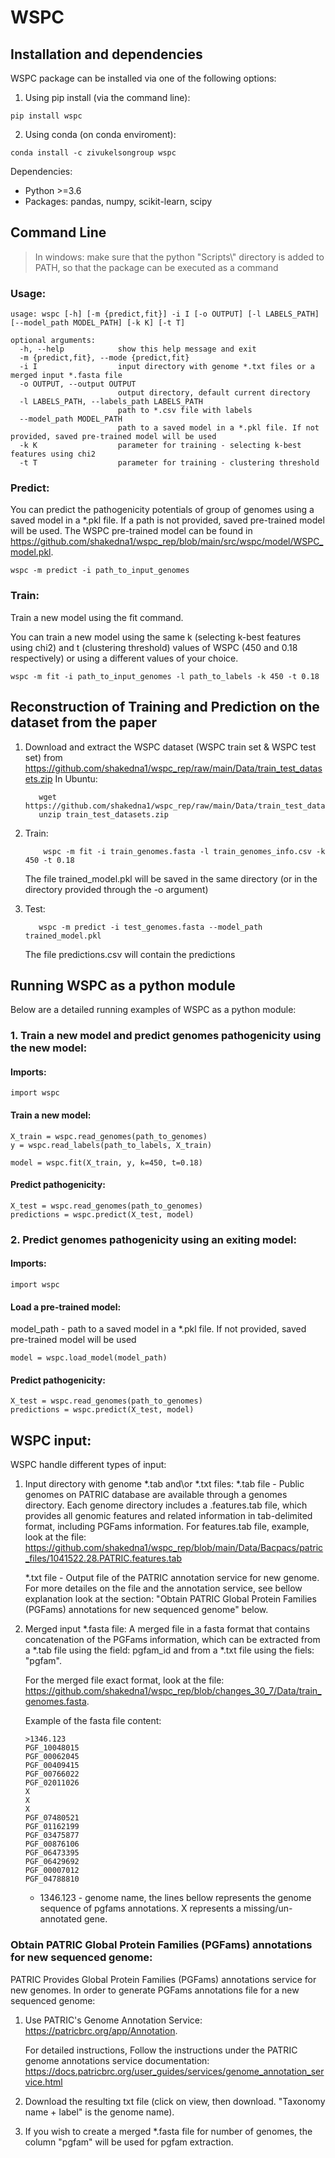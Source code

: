 # WSPC

## Installation and dependencies

WSPC package can be installed via one of the following options:

1. Using pip install (via the command line):
```buildoutcfg
pip install wspc
```
2. Using conda (on conda enviroment):
```buildoutcfg
conda install -c zivukelsongroup wspc
```

Dependencies:

- Python >=3.6
- Packages: pandas, numpy, scikit-learn, scipy

## Command Line

> In windows: make sure that the python "Scripts\\" directory is added to PATH,
>so that the package can be executed as a command

### Usage:

```buildoutcfg
usage: wspc [-h] [-m {predict,fit}] -i I [-o OUTPUT] [-l LABELS_PATH] [--model_path MODEL_PATH] [-k K] [-t T]

optional arguments:
  -h, --help            show this help message and exit
  -m {predict,fit}, --mode {predict,fit}
  -i I                  input directory with genome *.txt files or a merged input *.fasta file
  -o OUTPUT, --output OUTPUT
                        output directory, default current directory
  -l LABELS_PATH, --labels_path LABELS_PATH
                        path to *.csv file with labels
  --model_path MODEL_PATH
                        path to a saved model in a *.pkl file. If not provided, saved pre-trained model will be used
  -k K                  parameter for training - selecting k-best features using chi2
  -t T                  parameter for training - clustering threshold
```

### Predict:

You can predict the pathogenicity potentials of group of genomes using a saved model in a *.pkl file.
If a path is not provided, saved pre-trained model will be used.
The WSPC pre-trained model can be found in https://github.com/shakedna1/wspc_rep/blob/main/src/wspc/model/WSPC_model.pkl.

```buildoutcfg
wspc -m predict -i path_to_input_genomes
```


### Train:

Train a new model using the fit command.

You can train a new model using the same k (selecting k-best features using chi2)
and t (clustering threshold) values of WSPC (450 and 0.18 respectively) or using a
different values of your choice.

```buildoutcfg
wspc -m fit -i path_to_input_genomes -l path_to_labels -k 450 -t 0.18
```

## Reconstruction of Training and Prediction on the dataset from the paper

1. Download and extract the WSPC dataset (WSPC train set & WSPC test set) from https://github.com/shakedna1/wspc_rep/raw/main/Data/train_test_datasets.zip
    In Ubuntu:
    ```buildoutcfg
       wget https://github.com/shakedna1/wspc_rep/raw/main/Data/train_test_datasets.zip
       unzip train_test_datasets.zip
    ```

2. Train:
    ```buildoutcfg
        wspc -m fit -i train_genomes.fasta -l train_genomes_info.csv -k 450 -t 0.18
    ```
   The file trained_model.pkl will be saved in the same directory (or in the directory provided through
    the -o argument)

3. Test:
    ```buildoutcfg
       wspc -m predict -i test_genomes.fasta --model_path trained_model.pkl
    ```
   The file predictions.csv will contain the predictions

## Running WSPC as a python module

Below are a detailed running examples of WSPC as a python module:

### 1. Train a new model and predict genomes pathogenicity using the new model:



#### Imports:
```
import wspc
```

#### Train a new model:
```
X_train = wspc.read_genomes(path_to_genomes)
y = wspc.read_labels(path_to_labels, X_train)

model = wspc.fit(X_train, y, k=450, t=0.18)
```

#### Predict pathogenicity:
```
X_test = wspc.read_genomes(path_to_genomes)
predictions = wspc.predict(X_test, model)
```

### 2. Predict genomes pathogenicity using an exiting model:

#### Imports:
```
import wspc
```

#### Load a pre-trained model:


model_path - path to a saved model in a *.pkl file. If not provided, saved pre-trained model will be used
```
model = wspc.load_model(model_path)
```

#### Predict pathogenicity:
```
X_test = wspc.read_genomes(path_to_genomes)
predictions = wspc.predict(X_test, model)
```

## WSPC input:

WSPC handle different types of input:

1. Input directory with genome *.tab and\or *.txt files:
   *.tab file - Public genomes on PATRIC database are available through a genomes directory. Each genome directory includes a
   .features.tab file, which provides all genomic features and related information in tab-delimited format, including
   PGFams information.
   For features.tab file, example, look at the file:
    https://github.com/shakedna1/wspc_rep/blob/main/Data/Bacpacs/patric_files/1041522.28.PATRIC.features.tab

    *.txt file - Output file of the PATRIC annotation service for new genome. For more detailes on the file and the
    annotation service, see bellow explanation look at the section:
     "Obtain PATRIC Global Protein Families (PGFams) annotations for new sequenced genome" below.

2. Merged input *.fasta file:
   A merged file in a fasta format that contains concatenation of the PGFams information, which can be extracted from
   a *.tab file using the field: pgfam_id and from a *.txt file using the fiels: "pgfam".

   For the merged file exact format, look at the file: https://github.com/shakedna1/wspc_rep/blob/changes_30_7/Data/train_genomes.fasta.

    Example of the fasta file content:
    ```
    >1346.123
    PGF_10048015
    PGF_00062045
    PGF_00409415
    PGF_00766022
    PGF_02011026
    X
    X
    X
    PGF_07480521
    PGF_01162199
    PGF_03475877
    PGF_00876106
    PGF_06473395
    PGF_06429692
    PGF_00007012
    PGF_04788810
    ```
    * 1346.123 - genome name, the lines bellow represents the genome sequence of pgfams annotations. X represents a missing/un-annotated gene.



### Obtain PATRIC Global Protein Families (PGFams) annotations for new sequenced genome:

PATRIC Provides Global Protein Families (PGFams) annotations service for new genomes.
In order to generate PGFams annotations file for a new sequenced genome:

1. Use PATRIC's Genome Annotation Service: https://patricbrc.org/app/Annotation.

    For detailed instructions, Follow the instructions under the PATRIC genome annotations service documentation:
    https://docs.patricbrc.org/user_guides/services/genome_annotation_service.html

2. Download the resulting txt file (click on view, then download. "Taxonomy name + label" is the genome name).

3. If you wish to create a merged *.fasta file for number of genomes, the column "pgfam" will be used for pgfam extraction.


